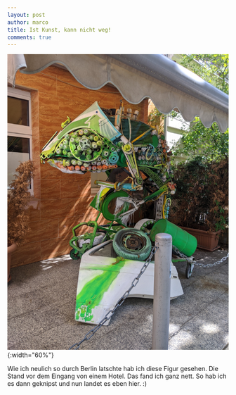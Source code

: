 ```yaml
---
layout: post
author: marco
title: Ist Kunst, kann nicht weg!
comments: true
---
```



![Chamäleon alt ><](/assets/images/snaps/chamaeleon.jpg){:width="60%"}

Wie ich neulich so durch Berlin latschte hab ich diese Figur gesehen.
Die Stand vor dem Eingang von einem Hotel. Das fand ich ganz nett. So hab ich es
dann geknipst und nun landet es eben hier. :)

